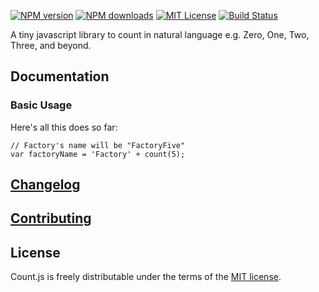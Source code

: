 [![NPM version][npm-version-image]][npm-url] [![NPM downloads][npm-downloads-image]][npm-url] [![MIT License][license-image]][license-url] [![Build Status][travis-image]][travis-url]

A tiny javascript library to count in natural language e.g. Zero, One, Two, Three, and beyond.

## Documentation

### Basic Usage

Here's all this does so far:

    // Factory's name will be "FactoryFive"
    var factoryName = 'Factory' + count(5);
   
## [Changelog](CHANGELOG.md)

## [Contributing](CONTRIBUTING.md)

## License

Count.js is freely distributable under the terms of the [MIT license](LICENSE).

[license-image]: http://img.shields.io/badge/license-MIT-blue.svg?style=flat
[license-url]: LICENSE

[npm-url]: https://npmjs.org/package/count
[npm-version-image]: http://img.shields.io/npm/v/count.svg?style=flat
[npm-downloads-image]: http://img.shields.io/npm/dm/count.svg?style=flat

[travis-url]: http://travis-ci.org/nickckaye/count
[travis-image]: http://img.shields.io/travis/nickckaye/count/develop.svg?style=flat
